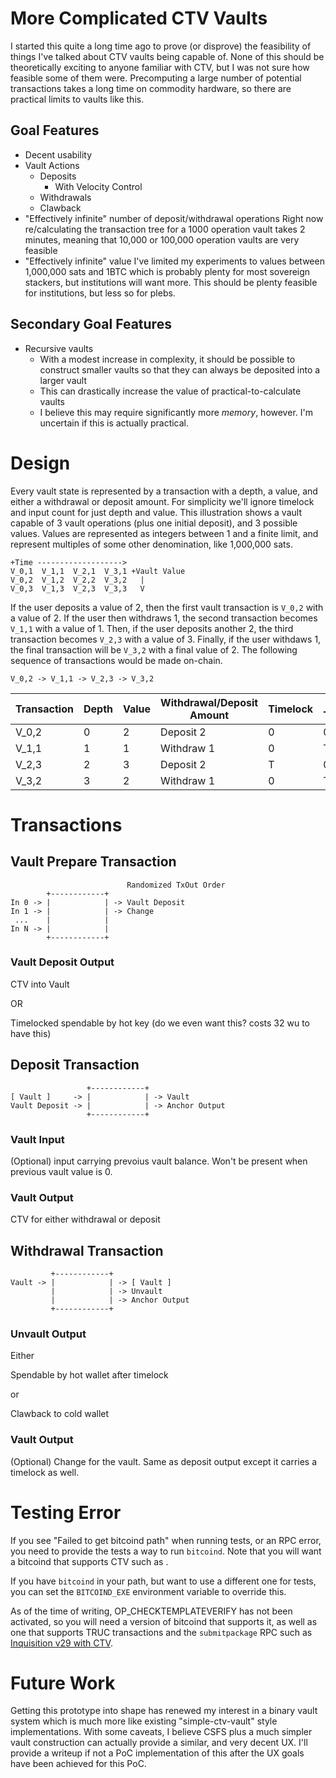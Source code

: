 # More Complicated CTV Vaults

I started this quite a long time ago to prove (or disprove) the feasibility of things I've talked about CTV vaults being capable of.
None of this should be theoretically exciting to anyone familiar with CTV, but I was not sure how feasible some of them were.
Precomputing a large number of potential transactions takes a long time on commodity hardware, so there are practical limits to vaults like this.

## Goal Features

- Decent usability
- Vault Actions
  - Deposits
    - With Velocity Control
  - Withdrawals
  - Clawback
- "Effectively infinite" number of deposit/withdrawal operations
  Right now re/calculating the transaction tree for a 1000 operation vault takes 2 minutes, meaning that 10,000 or 100,000 operation vaults are very feasible
- "Effectively infinite" value
  I've limited my experiments to values between 1,000,000 sats and 1BTC which is probably plenty for most sovereign stackers, but institutions will want more.
  This should be plenty feasible for institutions, but less so for plebs.

## Secondary Goal Features
- Recursive vaults
  - With a modest increase in complexity, it should be possible to construct smaller vaults so that they can always be deposited into a larger vault
  - This can drastically increase the value of practical-to-calculate vaults
  - I believe this may require significantly more *memory*, however. I'm uncertain if this is actually practical.

# Design

Every vault state is represented by a transaction with a depth, a value, and either a withdrawal or deposit amount.
For simplicity we'll ignore timelock and input count for just depth and value.
This illustration shows a vault capable of 3 vault operations (plus one initial deposit), and 3 possible values.
Values are represented as integers between 1 and a finite limit, and represent multiples of some other denomination, like 1,000,000 sats.


    +Time ------------------->
    V_0,1  V_1,1  V_2,1  V_3,1 +Vault Value
    V_0,2  V_1,2  V_2,2  V_3,2   |
    V_0,3  V_1,3  V_2,3  V_3,3   V

If the user deposits a value of 2, then the first vault transaction is `V_0,2`
with a value of 2.
If the user then withdraws 1, the second transaction becomes `V_1,1` with a
value of 1.
Then, if the user deposits another 2, the third transaction becomes `V_2,3` with
a value of 3.
Finally, if the user withdaws 1, the final transaction will be `V_3,2` with a
final value of 2. 
The following sequence of transactions would be made on-chain.

    V_0,2 -> V_1,1 -> V_2,3 -> V_3,2

| Transaction | Depth | Value | Withdrawal/Deposit Amount | Timelock | Next Timelock |
|-------------|-------|-------|---------------------------|----------|---------------|
| V_0,2       | 0     | 2     | Deposit 2                 | 0        | 0             |
| V_1,1       | 1     | 1     | Withdraw 1                | 0        | T             |
| V_2,3       | 2     | 3     | Deposit 2                 | T        | 0             |
| V_3,2       | 3     | 2     | Withdraw 1                | 0        | T             |

# Transactions

## Vault Prepare Transaction
                              Randomized TxOut Order
            +------------+
    In 0 -> |            | -> Vault Deposit
    In 1 -> |            | -> Change
     ...    |            |
    In N -> |            |
            +------------+

### Vault Deposit Output

CTV into Vault

OR

Timelocked spendable by hot key (do we even want this? costs 32 wu to have this)

## Deposit Transaction

                     +------------+
    [ Vault ]     -> |            | -> Vault
    Vault Deposit -> |            | -> Anchor Output
                     +------------+

### Vault Input

(Optional) input carrying prevoius vault balance.
Won't be present when previous vault value is 0.

### Vault Output

CTV for either withdrawal or deposit

## Withdrawal Transaction

             +------------+
    Vault -> |            | -> [ Vault ]
             |            | -> Unvault
             |            | -> Anchor Output
             +------------+

### Unvault Output

Either

Spendable by hot wallet after timelock

or

Clawback to cold wallet

### Vault Output

(Optional) Change for the vault.
Same as deposit output except it carries a timelock as well.

# Testing Error

If you see "Failed to get bitcoind path" when running tests, or an RPC error, you need to provide
the tests a way to run `bitcoind`. Note that you will want a bitcoind that supports CTV such as .

If you have `bitcoind` in your path, but want to use a different one for tests, you can set the `BITCOIND_EXE` environment variable to override this.

As of the time of writing, OP_CHECKTEMPLATEVERIFY has not been activated, so you
will need a version of bitcoind that supports it, as well as one that supports TRUC transactions and the `submitpackage` RPC such as [Inquisition v29 with CTV](https://github.com/ajtowns/bitcoin/tree/202507-inq29-ctv).

# Future Work

Getting this prototype into shape has renewed my interest in a binary vault system which is much more like existing "simple-ctv-vault" style implementations.
With some caveats, I believe CSFS plus a much simpler vault construction can actually provide a similar, and very decent UX.
I'll provide a writeup if not a PoC implementation of this after the UX goals have been achieved for this PoC.
